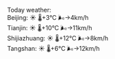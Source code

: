 Today weather:  
Beijing: ☀️   🌡️+3°C 🌬️→4km/h  
Tianjin: ☀️   🌡️+10°C 🌬️→11km/h  
Shijiazhuang: ☀️   🌡️+12°C 🌬️→8km/h  
Tangshan: ☀️   🌡️+6°C 🌬️→12km/h  

